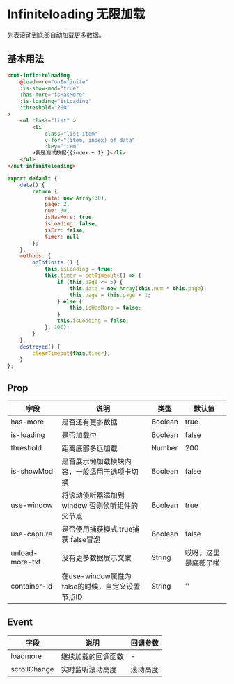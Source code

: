 # Infiniteloading 无限加载
列表滚动到底部自动加载更多数据。

## 基本用法

```html
<nut-infiniteloading 
    @loadmore="onInfinite" 
    :is-show-mod="true" 
    :has-more="isHasMore" 
    :is-loading="isLoading" 
    :threshold="200"
>
    <ul class="list" >
        <li 
            class="list-item" 
            v-for="(item, index) of data" 
            :key="item"
        >我是测试数据{{index + 1} }</li>
    </ul>
</nut-infiniteloading>
```
```javascript
export default {
    data() {
        return {
            data: new Array(30),
            page: 2,
            num: 30,
            isHasMore: true,
            isLoading: false,
            isErr: false,
            timer: null
        };
    },
    methods: {
        onInfinite () {
            this.isLoading = true;
            this.timer = setTimeout(() => {
                if (this.page <= 5) {
                    this.data = new Array(this.num * this.page);
                    this.page = this.page + 1;
                } else {
                    this.isHasMore = false;
                }
                this.isLoading = false;
            }, 100);
        }
    },
    destroyed() {
        clearTimeout(this.timer);
    }
};
```

## Prop

| 字段 | 说明 | 类型 | 默认值
|----- | ----- | ----- | -----
| has-more | 是否还有更多数据 | Boolean | true
| is-loading | 是否加载中 | Boolean | false
| threshold | 距离底部多远加载 | Number | 200
| is-showMod | 是否展示懒加载模块内容，一般适用于选项卡切换 | Boolean | false
| use-window | 将滚动侦听器添加到 window 否则侦听组件的父节点 | Boolean | true
| use-capture | 是否使用捕获模式 true捕获 false冒泡 | Boolean | false
| unload-more-txt | 没有更多数据展示文案 | String | 哎呀，这里是底部了啦' 
| container-id | 在use-window属性为false的时候，自定义设置节点ID | String | ''

## Event

| 字段 | 说明 | 回调参数
|----- | ----- | -----
| loadmore | 继续加载的回调函数 | -
| scrollChange | 实时监听滚动高度 | 滚动高度

